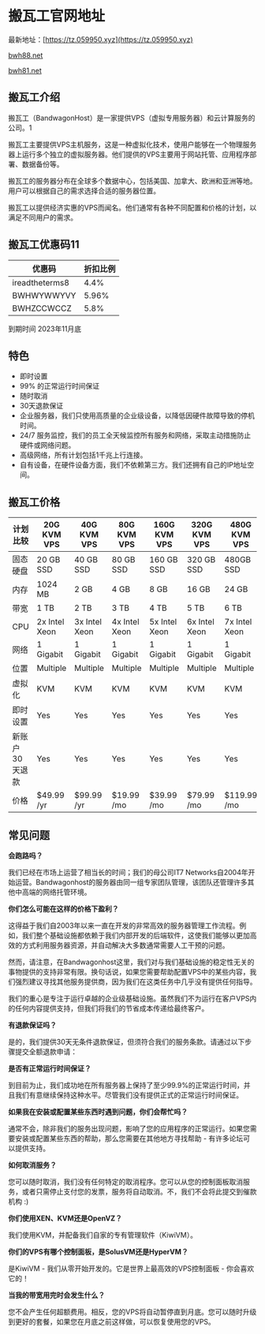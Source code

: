 # 搬瓦工官网地址

最新地址：[https://tz.059950.xyz](https://tz.059950.xyz)

[bwh88.net](https://bwh88.net/aff.php?aff=73454)  

[bwh81.net](https://bwh81.net/aff.php?aff=73454)

## 搬瓦工介绍

搬瓦工（BandwagonHost）是一家提供VPS（虚拟专用服务器）和云计算服务的公司。1

搬瓦工主要提供VPS主机服务，这是一种虚拟化技术，使用户能够在一个物理服务器上运行多个独立的虚拟服务器。他们提供的VPS主要用于网站托管、应用程序部署、数据备份等。

搬瓦工的服务器分布在全球多个数据中心，包括美国、加拿大、欧洲和亚洲等地。用户可以根据自己的需求选择合适的服务器位置。

搬瓦工以提供经济实惠的VPS而闻名。他们通常有各种不同配置和价格的计划，以满足不同用户的需求。

## 搬瓦工优惠码11

|优惠码|折扣比例|
|----|----|
|ireadtheterms8|	4.4%|
|BWHWYWWYVY|	5.96%|
|BWHZCCWCCZ|	5.8%|

到期时间 2023年11月底

## 特色

* 即时设置
* 99% 的正常运行时间保证
* 随时取消
* 30天退款保证
* 企业服务器，我们只使用高质量的企业级设备，以降低因硬件故障导致的停机时间。
* 24/7 服务监控，我们的员工全天候监控所有服务和网络，采取主动措施防止硬件或网络问题。
* 高级网络，所有计划包括1千兆上行连接。
* 自有设备，在硬件设备方面，我们不依赖第三方。我们还拥有自己的IP地址空间。

## 搬瓦工价格

|        计划比较     | 20G KVM VPS      | 40G KVM VPS      | 80G KVM VPS      | 160G KVM VPS     | 320G KVM VPS     | 480G KVM VPS     |
|-------------------|------------------|------------------|------------------|------------------|------------------|------------------|
| 固态硬盘 | 20 GB SSD        | 40 GB SSD        | 80 GB SSD        | 160 GB SSD       | 320 GB SSD       | 480GB SSD        |
| 内存          | 1024 MB          | 2 GB             | 4 GB             | 8 GB             | 16 GB            | 24 GB            |
| 带宽         | 1 TB             | 2 TB             | 3 TB             | 4 TB             | 5 TB             | 6 TB             |
| CPU               | 2x Intel Xeon    | 3x Intel Xeon    | 4x Intel Xeon    | 5x Intel Xeon    | 6x Intel Xeon    | 7x Intel Xeon    |
| 网络           | 1 Gigabit        | 1 Gigabit        | 1 Gigabit        | 1 Gigabit        | 1 Gigabit        | 1 Gigabit        |
| 位置          | Multiple         | Multiple         | Multiple         | Multiple         | Multiple         | Multiple         |
| 虚拟化    | KVM              | KVM              | KVM              | KVM              | KVM              | KVM              |
| 即时设置    | Yes              | Yes              | Yes              | Yes              | Yes              | Yes              |
| 新账户30天退款 | Yes       | Yes              | Yes              | Yes              | Yes              | Yes              |
| 价格             | $49.99 /yr       | $99.99 /yr       | $19.99 /mo       | $39.99 /mo       | $79.99 /mo       | $119.99 /mo      |

## 常见问题

**会跑路吗？**

我们已经在市场上运营了相当长的时间；我们的母公司IT7 Networks自2004年开始运营。Bandwagonhost的服务器由同一组专家团队管理，该团队还管理许多其他中高端的网络托管环境。

**你们怎么可能在这样的价格下盈利？**

这得益于我们自2003年以来一直在开发的非常高效的服务器管理工作流程。例如，我们整个基础设施都依赖于我们内部开发的后端软件，这使我们能够以更加高效的方式利用服务器资源，并自动解决大多数通常需要人工干预的问题。

然而，请注意，在Bandwagonhost这里，我们对与我们基础设施的稳定性无关的事物提供的支持非常有限。换句话说，如果您需要帮助配置VPS中的某些内容，我们强烈建议寻找其他服务提供商，因为我们在这类任务中几乎没有提供任何指导。

我们的重心是专注于运行卓越的企业级基础设施。虽然我们不为运行在客户VPS内的任何内容提供支持，但我们将我们的节省成本传递给最终客户。

**有退款保证吗？**

是的，我们提供30天无条件退款保证，但须符合我们的服务条款。请通过以下步骤提交全额退款申请：

**是否有正常运行时间保证？**

到目前为止，我们成功地在所有服务器上保持了至少99.9%的正常运行时间，并且我们有意继续保持这种水平。尽管我们没有提供正式的正常运行时间保证。

**如果我在安装或配置某些东西时遇到问题，你们会帮忙吗？**

通常不会，除非我们的服务出现问题，影响了您的应用程序的正常运行。如果您需要安装或配置某些东西的帮助，那么您需要在其他地方寻找帮助 - 有许多论坛可以提供支持。

**如何取消服务？**

您可以随时取消，我们没有任何特定的取消程序。您可以从您的控制面板取消服务，或者只需停止支付您的发票，服务将自动取消。不，我们不会将此提交到催款机构 :)

**你们使用XEN、KVM还是OpenVZ？**

我们使用KVM，并配备我们自家的专有管理软件（KiwiVM）。

**你们的VPS有哪个控制面板，是SolusVM还是HyperVM？**

是KiwiVM - 我们从零开始开发的。它是世界上最高效的VPS控制面板 - 你会喜欢它的！

**当我的带宽用完时会发生什么？**

您不会产生任何超额费用。相反，您的VPS将自动暂停直到月底。您可以随时升级到更好的套餐，如果您在月底之前这样做，可以恢复使用您的VPS。





